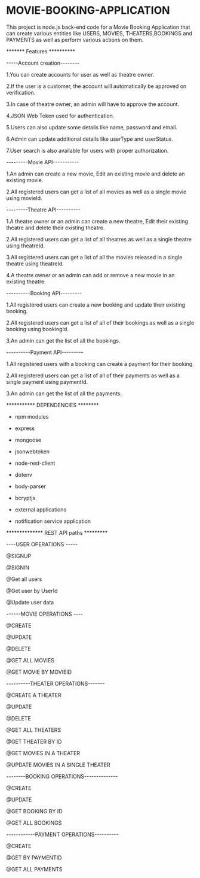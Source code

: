 # MOVIE-BOOKING-APPLICATION
This project is node.js back-end code for a Movie Booking Application that can create various entities like USERS, MOVIES, THEATERS,BOOKINGS and PAYMENTS as well as perform various actions on them.


*******  Features  **********

-----Account creation--------

1.You can create accounts for user as well as theatre owner.

2.If the user is a customer, the account will automatically be approved on verification.

3.In case of theatre owner, an admin will have to approve the account.

4.JSON Web Token used for authentication.

5.Users can also update some details like name, password and email.

6.Admin can update additional details like userType and userStatus.

7.User search is also available for users with proper authorization.

---------Movie API-----------

1.An admin can create a new movie, Edit an existing movie and delete an existing movie.

2.All registered users can get a list of all movies as well as a single movie using movieId.

---------Theatre API----------

1.A theatre owner or an admin can create a new theatre, Edit their existing theatre and delete their existing theatre.

2.All registered users can get a list of all theatres as well as a single theatre using theatreId.

3.All registered users can get a list of all the movies released in a single theatre using theatreId.

4.A theatre owner or an admin can add or remove a new movie in an existing theatre.

----------Booking API---------

1.All registered users can create a new booking and update their existing booking.

2.All registered users can get a list of all of their bookings as well as a single booking using bookingId.

3.An admin can get the list of all the bookings.

----------Payment API---------

1.All registered users with a booking can create a payment for their booking.

2.All registered users can get a list of all of their payments as well as a single payment using paymentId.

3.An admin can get the list of all the payments.


***********  DEPENDENCIES  ********

* npm modules

* express

* mongoose

* jsonwebtoken

* node-rest-client

* dotenv

* body-parser

* bcryptjs

* external applications

* notification service application


**************  REST API paths  *********

----USER OPERATIONS -----

@SIGNUP

@SIGNIN

@Get all users

@Get user by UserId

@Update user data

------MOVIE OPERATIONS ----

@CREATE

@UPDATE

@DELETE

@GET ALL MOVIES

@GET MOVIE BY MOVIEID

----------THEATER OPERATIONS-------

@CREATE A THEATER

@UPDATE

@DELETE

@GET ALL THEATERS

@GET THEATER BY ID

@GET MOVIES IN A THEATER

@UPDATE MOVIES IN A SINGLE THEATER

--------BOOKING OPERATIONS--------------

@CREATE

@UPDATE

@GET BOOKING BY ID

@GET ALL BOOKINGS


------------PAYMENT OPERATIONS----------

@CREATE

@GET BY PAYMENTID

@GET ALL PAYMENTS
